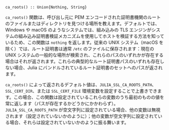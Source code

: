 ```
ca_roots() :: Union{Nothing, String}
```

`ca_roots()` 関数は、呼び出し元に PEM エンコードされた証明書機関のルートのファイルまたはディレクトリを見つける場所を教えます。デフォルトでは、Windows や macOS のようなシステムでは、組み込みの TLS エンジンがシステムの組み込み証明書検証メカニズムを使用してホストを検証する方法を知っているため、この関数は `nothing` を返します。従来の UNIX システム（macOS を除く）では、ルート証明書は通常 `/etc` のファイルに保存されます：現在の UNIX システムの一般的な場所が検索され、これらのパスのいずれかが存在する場合はそれが返されます。これらの典型的なルート証明書パスのいずれも存在しない場合、Julia にバンドルされているルート証明書のセットへのパスが返されます。

`ca_roots()` によって返されるデフォルト値は、`JULIA_SSL_CA_ROOTS_PATH`、`SSL_CERT_DIR`、または `SSL_CERT_FILE` 環境変数を設定することで上書きできます。この場合、この関数は設定されているこれらの変数のうち最初のものの値を常に返します（パスが存在するかどうかにかかわらず）。`JULIA_SSL_CA_ROOTS_PATH` が空文字列に設定されている場合、他の変数は無視されます（設定されていないかのように）；他の変数が空文字列に設定されている場合、それらは設定されていないかのように振る舞います。
